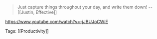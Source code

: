 
>Just capture things throughout your day, and write them down!
>-- [[Justin, Effective]]

https://www.youtube.com/watch?v=-jJBUJoCWiE

Tags: [[Productivity]]
